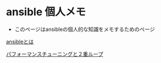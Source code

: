 # ansible  個人メモ

- このページはansibleの個人的な知識をメモするためのページ

[ansibleとは](ansible_overview.md)

[パフォーマンスチューニングと２重ループ](performance_turning.md)
